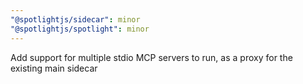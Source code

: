 ```yaml
---
"@spotlightjs/sidecar": minor
"@spotlightjs/spotlight": minor
---
```


Add support for multiple stdio MCP servers to run, as a proxy for the existing main sidecar
